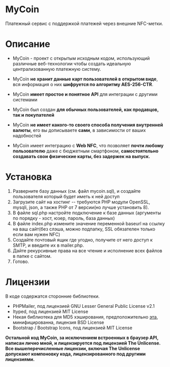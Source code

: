 # MyCoin
Платежный сервис с поддержкой платежей через внешние NFC-метки.

# Описание

- MyCoin - проект с открытым исходным кодом, использующий различные веб-технологии чтобы создать идеальную централизованную платежную систему.

- MyCoin **не хранит данные карт пользователей в открытом виде**, вся информация о них **шифруется по алгоритму AES-256-CTR**.

- MyCoin **имеет простое и понятное API** для интеграции с другими системами

- MyCoin был создан **для обычных пользователей, как продавцов, так и покупателей**

- MyCoin **не имеет какого-то своего способа получения внутренней валюты**, его вы дописываете **сами**, в зависимости от ваших надобностей

- MyCoin имеет интеграцию с **Web NFC**, что позволяет **почти любому пользователю** даже с бюджетным смартфоном, **самостоятельно создавать свои физические карты, без задержек на выпуск.**

# Установка

1. Разверните базу данных (см. файл mycoin.sql), и создайте пользователя который будет иметь к ней доступ
2. Загрузите сайт на хостинг -- требуются PHP модули OpenSSL, mysqli, json, а также PHP от 7 версии(но лучше установить 8).
3. В файле sql.php настройте подключение к базе данных (аргументы по порядку - хост, юзер, пароль, база данных)
4. В файле index.php измените значение переменной baseurl на ссылку на ваш сайт(без слэша, можно подпапку, SSL обязателен только если вам нужен NFC)
5. Создайте почтовый ящик где угодно, получите от него доступ к SMTP, и введите их в mailer.php.
6. Дайте рекурсивные права на все чтение и исполнение всех файлов в папке с сайтом.
7. Готово.

# Лицензии

В коде содержатся сторонние библиотеки.
- PHPMailer, под лицензией GNU Lesser General Public License v2.1
- Ityped, под лицензией MIT License
- Некая библиотека для MD5 хэширования, предположительно [эта](https://gist.github.com/josedaniel/951664), минифицированна, лицензия BSD License
- Bootstrap / Bootstrap Icons, под лицензией MIT License

**Остальной код MyCoin, за исключением встроенных в браузер API, написан лично мной, и лицензируется под лицензией The Unlicense. Все вышеперечисленные лицензии, включая The Unlicense допускают компоновку кода, лицензированного под другими лицензиями.**

